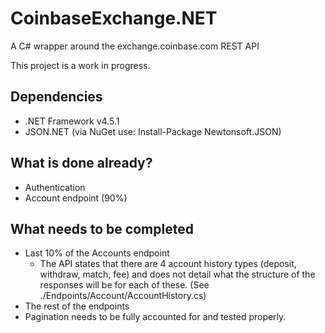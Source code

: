 # CoinbaseExchange.NET

A C# wrapper around the exchange.coinbase.com REST API

This project is a work in progress.

## Dependencies

* .NET Framework v4.5.1
* JSON.NET (via NuGet use: Install-Package Newtonsoft.JSON)



## What is done already?
* Authentication
* Account endpoint (90%)

## What needs to be completed
* Last 10% of the Accounts endpoint
  * The API states that there are 4 account history types (deposit, withdraw, match, fee) and does not detail what the structure of the responses will be for each of these. (See ./Endpoints/Account/AccountHistory.cs)
* The rest of the endpoints
* Pagination needs to be fully accounted for and tested properly.
